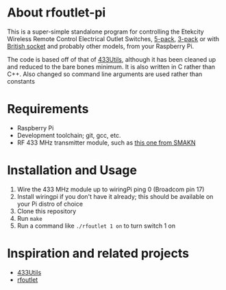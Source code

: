 # About rfoutlet-pi

This is a super-simple standalone program for controlling the Etekcity Wireless
Remote Control Electrical Outlet Switches,
[5-pack](http://smile.amazon.com/Etekcity-Wireless-Electrical-Household-Appliances/dp/B00DQELHBS), 
[3-pack](http://smile.amazon.com/Etekcity-Wireless-Electrical-Household-Appliances/dp/B00DQ2KGNK) or
with [British socket](https://www.amazon.co.uk/gp/product/B01FX9U0WA/ref=ppx_yo_dt_b_asin_title_o02_s00?ie=UTF8&psc=1)
and probably other models, from your Raspberry Pi.

The code is based off of that of
[433Utils](https://github.com/ninjablocks/433Utils), although it has been
cleaned up and reduced to the bare bones minimum. It is also written in C
rather than C++. Also changed so command line arguments are used rather than constants

# Requirements

* Raspberry Pi
* Development toolchain; git, gcc, etc.
* RF 433 MHz transmitter module, such as [this one from SMAKN](http://smile.amazon.com/gp/product/B00M2CUALS)

# Installation and Usage

1. Wire the 433 MHz module up to wiringPi ping 0 (Broadcom pin 17)
1. Install wiringpi if you don't have it already; this should be available on your Pi distro of choice
1. Clone this repository
1. Run `make`
1. Run a command like `./rfoutlet 1 on` to turn switch 1 on

# Inspiration and related projects

* [433Utils](https://github.com/ninjablocks/433Utils)
* [rfoutlet](https://github.com/timleland/rfoutlet)
